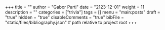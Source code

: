 +++
title = ""
author = "Gabor Parti"
date = "2123-12-01"
weight = 11
description = ""
categories = ["trivia"]
tags = []
menu = "main:posts"
draft = "true"
hidden = "true"
disableComments = "true"
bibFile = "static/files/bibliography.json" # path relative to project root
+++

<!-- 
# Bibliography

{{< bibliography cited >}} -->